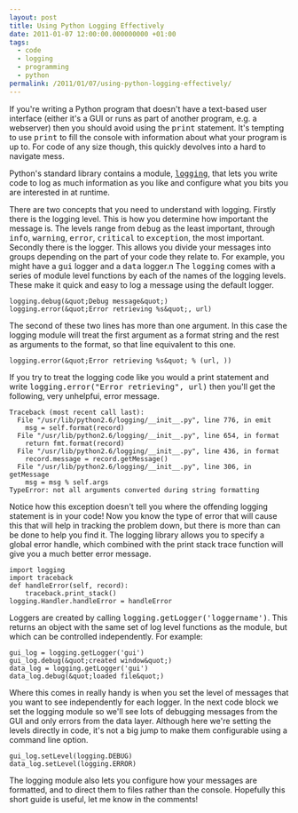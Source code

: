 ```yaml
---
layout: post
title: Using Python Logging Effectively
date: 2011-01-07 12:00:00.000000000 +01:00
tags:
  - code
  - logging
  - programming
  - python
permalink: /2011/01/07/using-python-logging-effectively/
---
```

If you're writing a Python program that doesn't have a text-based user interface (either it's a GUI or runs as part of another program, e.g. a webserver) then you should avoid using the <tt>print</tt> statement. It's tempting to use <tt>print</tt> to fill the console with information about what your program is up to. For code of any size though, this quickly devolves into a hard to navigate mess.

Python's standard library contains a module, <a href="http://docs.python.org/library/logging.html"><tt>logging</tt></a>, that lets you write code to log as much information as you like and configure what you bits you are interested in at runtime.

There are two concepts that you need to understand with logging. Firstly there is the logging level. This is how you determine how important the message is. The levels range from <tt>debug</tt> as the least important, through <tt>info</tt>, <tt>warning</tt>, <tt>error</tt>, <tt>critical</tt> to <tt>exception</tt>, the most important. Secondly there is the logger. This allows you divide your messages into groups depending on the part of your code they relate to. For example, you might have a <tt>gui</tt> logger and a <tt>data</tt> logger.n
The <tt>logging</tt> comes with a series of module level functions by each of the names of the logging levels. These make it quick and easy to log a message using the default logger.

    logging.debug(&quot;Debug message&quot;)
    logging.error(&quot;Error retrieving %s&quot;, url)

The second of these two lines has more than one argument. In this case the logging module will treat the first argument as a format string and the rest as arguments to the format, so that line equivalent to this one.

    logging.error(&quot;Error retrieving %s&quot; % (url, ))

If you try to treat the logging code like you would a print statement and write <tt>logging.error("Error retrieving", url)</tt> then you'll get the following, very unhelpfui, error message.

    Traceback (most recent call last):
      File "/usr/lib/python2.6/logging/__init__.py", line 776, in emit
        msg = self.format(record)
      File "/usr/lib/python2.6/logging/__init__.py", line 654, in format
        return fmt.format(record)
      File "/usr/lib/python2.6/logging/__init__.py", line 436, in format
        record.message = record.getMessage()
      File "/usr/lib/python2.6/logging/__init__.py", line 306, in getMessage
        msg = msg % self.args
    TypeError: not all arguments converted during string formatting

Notice how this exception doesn't tell you where the offending logging statement is in your code! Now you know the type of error that will cause this that will help in tracking the problem down, but there is more than can be done to help you find it. The logging library allows you to specify a global error handle, which combined with the print stack trace function will give you a much better error message.

    import logging
    import traceback
    def handleError(self, record):
        traceback.print_stack()
    logging.Handler.handleError = handleError

Loggers are created by calling <tt>logging.getLogger('loggername')</tt>. This returns an object with the same set of log level functions as the module, but which can be controlled independently. For example:

    gui_log = logging.getLogger('gui')
    gui_log.debug(&quot;created window&quot;)
    data_log = logging.getLogger('gui')
    data_log.debug(&quot;loaded file&quot;)

Where this comes in really handy is when you set the level of messages that you want to see independently for each logger. In the next code block we set the logging module so we'll see lots of debugging messages from the GUI and only errors from the data layer. Although here we're setting the levels directly in code, it's not a big jump to make them configurable using a command line option.

    gui_log.setLevel(logging.DEBUG)
    data_log.setLevel(logging.ERROR)

The logging module also lets you configure how your messages are formatted, and to direct them to files rather than the console. Hopefully this short guide is useful, let me know in the comments!
